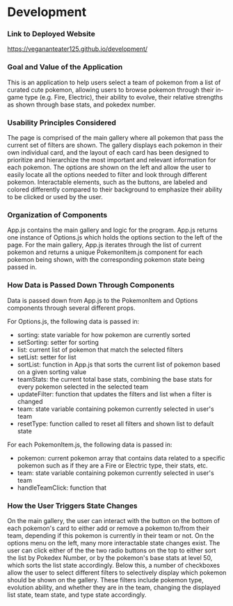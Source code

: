 # Development

### Link to Deployed Website
https://vegananteater125.github.io/development/

### Goal and Value of the Application
This is an application to help users select a team of pokemon from a list of curated cute pokemon, allowing users to browse pokemon through their in-game type (e.g. Fire, Electric), their ability to evolve, their relative strengths as shown through base stats, and pokedex number.

### Usability Principles Considered
The page is comprised of the main gallery where all pokemon that pass the current set of filters are shown. The gallery displays each pokemon in their own individual card, and the layout of each card has been designed to prioritize and hierarchize the most important and relevant information for each pokemon. The options are shown on the left and allow the user to easily locate all the options needed to filter and look through different pokemon. Interactable elements, such as the buttons, are labeled and colored differently compared to their background to emphasize their ability to be clicked or used by the user.

### Organization of Components
App.js contains the main gallery and logic for the program. App.js returns one instance of Options.js which holds the options section to the left of the page. For the main gallery, App.js iterates through the list of current pokemon and returns a unique PokemonItem.js component for each pokemon being shown, with the corresponding pokemon state being passed in.

### How Data is Passed Down Through Components
Data is passed down from App.js to the PokemonItem and Options components through several different props.

For Options.js, the following data is passed in:
 - sorting: state variable for how pokemon are currently sorted
 - setSorting: setter for sorting
 - list: current list of pokemon that match the selected filters
 - setList: setter for list
 - sortList: function in App.js that sorts the current list of pokemon based on a given sorting value
 - teamStats: the current total base stats, combining the base stats for every pokemon selected in the selected team
 - updateFilter: function that updates the filters and list when a filter is changed
 - team: state variable containing pokemon currently selected in user's team
 - resetType: function called to reset all filters and shown list to default state

For each PokemonItem.js, the following data is passed in:
 - pokemon: current pokemon array that contains data related to a specific pokemon such as if they are a Fire or Electric type, their stats, etc.
 - team: state variable containing pokemon currently selected in user's team
 - handleTeamClick: function that 

### How the User Triggers State Changes
On the main gallery, the user can interact with the button on the bottom of each pokemon's card to either add or remove a pokemon to/from their team, depending if this pokemon is currently in their team or not.
On the options menu on the left, many more interactable state changes exist. The user can click either of the the two radio buttons on the top to either sort the list by Pokedex Number, or by the pokemon's base stats at level 50, which sorts the list state accordingly. 
Below this, a number of checkboxes allow the user to select different filters to selectively display which pokemon should be shown on the gallery. These filters include pokemon type, evolution ability, and whether they are in the team, changing the displayed list state, team state, and type state accordingly. 
